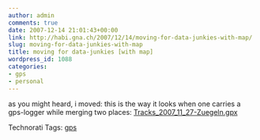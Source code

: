 ```yaml
---
author: admin
comments: true
date: 2007-12-14 21:01:43+00:00
link: http://habi.gna.ch/2007/12/14/moving-for-data-junkies-with-map/
slug: moving-for-data-junkies-with-map
title: moving for data-junkies [with map]
wordpress_id: 1088
categories:
- gps
- personal
---
```


as you might heard, i moved: this is the way it looks when one carries a gps-logger while merging two places:
[Tracks_2007_11_27-Zuegeln.gpx](http://habi.gna.ch/wp-content/uploads/2007/12/Tracks_2007_11_27-Zuegeln.gpx)


Technorati Tags: [gps](http://www.technorati.com/tag/gps)
